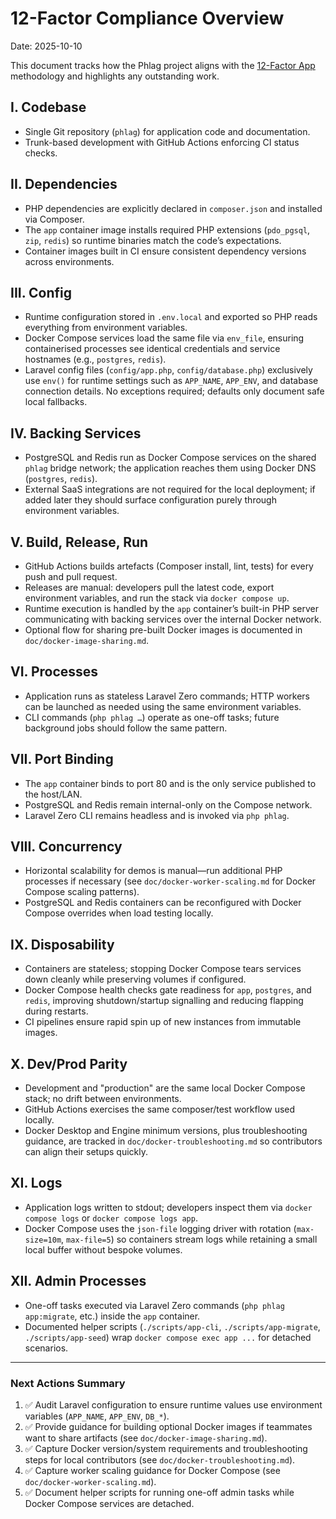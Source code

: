 # 12-Factor Compliance Overview

Date: 2025-10-10

This document tracks how the Phlag project aligns with the [12-Factor App](https://12factor.net/) methodology and highlights any outstanding work.

## I. Codebase

-   Single Git repository (`phlag`) for application code and documentation.
-   Trunk-based development with GitHub Actions enforcing CI status checks.

## II. Dependencies

-   PHP dependencies are explicitly declared in `composer.json` and installed via Composer.
-   The `app` container image installs required PHP extensions (`pdo_pgsql`, `zip`, `redis`) so runtime binaries match the code’s expectations.
-   Container images built in CI ensure consistent dependency versions across environments.

## III. Config

-   Runtime configuration stored in `.env.local` and exported so PHP reads everything from environment variables.
-   Docker Compose services load the same file via `env_file`, ensuring containerised processes see identical credentials and service hostnames (e.g., `postgres`, `redis`).
-   Laravel config files (`config/app.php`, `config/database.php`) exclusively use `env()` for runtime settings such as `APP_NAME`, `APP_ENV`, and database connection details. No exceptions required; defaults only document safe local fallbacks.

## IV. Backing Services

-   PostgreSQL and Redis run as Docker Compose services on the shared `phlag` bridge network; the application reaches them using Docker DNS (`postgres`, `redis`).
-   External SaaS integrations are not required for the local deployment; if added later they should surface configuration purely through environment variables.

## V. Build, Release, Run

-   GitHub Actions builds artefacts (Composer install, lint, tests) for every push and pull request.
-   Releases are manual: developers pull the latest code, export environment variables, and run the stack via `docker compose up`.
-   Runtime execution is handled by the `app` container’s built-in PHP server communicating with backing services over the internal Docker network.
-   Optional flow for sharing pre-built Docker images is documented in `doc/docker-image-sharing.md`.

## VI. Processes

-   Application runs as stateless Laravel Zero commands; HTTP workers can be launched as needed using the same environment variables.
-   CLI commands (`php phlag …`) operate as one-off tasks; future background jobs should follow the same pattern.

## VII. Port Binding

-   The `app` container binds to port 80 and is the only service published to the host/LAN.
-   PostgreSQL and Redis remain internal-only on the Compose network.
-   Laravel Zero CLI remains headless and is invoked via `php phlag`.

## VIII. Concurrency

-   Horizontal scalability for demos is manual—run additional PHP processes if necessary (see `doc/docker-worker-scaling.md` for Docker Compose scaling patterns).
-   PostgreSQL and Redis containers can be reconfigured with Docker Compose overrides when load testing locally.

## IX. Disposability

-   Containers are stateless; stopping Docker Compose tears services down cleanly while preserving volumes if configured.
-   Docker Compose health checks gate readiness for `app`, `postgres`, and `redis`, improving shutdown/startup signalling and reducing flapping during restarts.
-   CI pipelines ensure rapid spin up of new instances from immutable images.

## X. Dev/Prod Parity

-   Development and "production" are the same local Docker Compose stack; no drift between environments.
-   GitHub Actions exercises the same composer/test workflow used locally.
-   Docker Desktop and Engine minimum versions, plus troubleshooting guidance, are tracked in `doc/docker-troubleshooting.md` so contributors can align their setups quickly.

## XI. Logs

-   Application logs written to stdout; developers inspect them via `docker compose logs` or `docker compose logs app`.
-   Docker Compose uses the `json-file` logging driver with rotation (`max-size=10m`, `max-file=5`) so containers stream logs while retaining a small local buffer without bespoke volumes.

## XII. Admin Processes

-   One-off tasks executed via Laravel Zero commands (`php phlag app:migrate`, etc.) inside the `app` container.
-   Documented helper scripts (`./scripts/app-cli`, `./scripts/app-migrate`, `./scripts/app-seed`) wrap `docker compose exec app ...`
    for detached scenarios.

---

### Next Actions Summary

1. ✅ Audit Laravel configuration to ensure runtime values use environment variables (`APP_NAME`, `APP_ENV`, `DB_*`).
2. ✅ Provide guidance for building optional Docker images if teammates want to share artifacts (see `doc/docker-image-sharing.md`).
3. ✅ Capture Docker version/system requirements and troubleshooting steps for local contributors (see `doc/docker-troubleshooting.md`).
4. ✅ Capture worker scaling guidance for Docker Compose (see `doc/docker-worker-scaling.md`).
5. ✅ Document helper scripts for running one-off admin tasks while Docker Compose services are detached.
